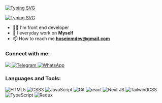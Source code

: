 [![Typing SVG](https://readme-typing-svg.demolab.com?font=Chakra+Petch&duration=2000&pause=1000&color=FFFFFF&background=53FFDB00&vCenter=true&multiline=true&repeat=false&width=274&height=58&lines=%F0%9F%91%8B%F0%9F%8F%BB+I'm+Hosein+Mahmoudi)](https://git.io/typing-svg)

[![Typing SVG](https://readme-typing-svg.demolab.com?font=Chakra+Petch&size=25&duration=3000&pause=1000&color=0AB177&background=53FFDB00&vCenter=true&multiline=true&repeat=false&width=274&height=58&lines=%F0%9F%91%A8%F0%9F%8F%BB%E2%80%8D%F0%9F%92%BB+Front-End+Developer)](https://git.io/typing-svg)

- 👨‍💻 I'm front end developer
- 🌱 I everyday work on **Myself** 
- 📫 How to reach me **hoseinmdev@gmail.com**

<h3 align="left">Connect with me:</h3>
<p align="left">
  <a href="https://mail.google.com/mail/?view=cm&fs=1&to=dev.hoseinmdev@gmail.com&su=Subject">
    <img  src="https://img.shields.io/badge/Gmail-D14836?style=for-the-badge&logo=gmail&logoColor=white"/>
               
  </a>
<a href="https://t.me/pe3areGol">
    <img alt="Telegram" src="https://img.shields.io/badge/Telegram-2CA5E0?style=for-the-badge&logo=telegram&logoColor=white" />
</a>

<a href="https://wa.me/+989378151319?text=Hello!" target="blank">
  <img alt="WhatsApp" src="https://img.shields.io/badge/WhatsApp-25D366?style=for-the-badge&logo=WhatsApp&logoColor=white" />
</a>
</p>

<h3 align="left">Languages and Tools:</h3>
<p>
  
<img alt="HTML5" src="https://img.shields.io/badge/html5-%23E34F26.svg?style=for-the-badge&logo=html5&logoColor=white" />
<img alt="CSS3" src="https://img.shields.io/badge/css3-%231572B6.svg?style=for-the-badge&logo=css3&logoColor=white" />
<img alt="JavaScript" src="https://img.shields.io/badge/javascript-%23323330.svg?style=for-the-badge&logo=javascript&logoColor=%23F7DF1E" />
<img alt="Git" src="https://img.shields.io/badge/git-%23F05033.svg?style=for-the-badge&logo=git&logoColor=white" />
<img alt="react" src="https://img.shields.io/badge/react-%2320232a.svg?style=for-the-badge&logo=react&logoColor=%2361DAFB" />
<img alt="Next JS" src="https://img.shields.io/badge/Next-black?style=for-the-badge&logo=next.js&logoColor=white" />
<img alt="TailwindCSS" src="https://img.shields.io/badge/tailwindcss-%2338B2AC.svg?style=for-the-badge&logo=tailwind-css&logoColor=white" />
<imf alt="tailwind" src="https://img.shields.io/badge/tailwindcss-0390AD?style=for-the-badge&logo=tailwindcss&logoColor=white" />
<imf alt="redux" src="https://img.shields.io/badge/Redux-593D88?style=for-the-badge&logo=redux&logoColor=white" />
<img alt="TypeScript" src="https://img.shields.io/badge/typescript-%23007ACC.svg?style=for-the-badge&logo=typescript&logoColor=white" />
<img alt="Redux" src="https://img.shields.io/badge/-Redux-05122A?style=for-the-badge&logo=redux&logoColor=764ABC" />
</p>
